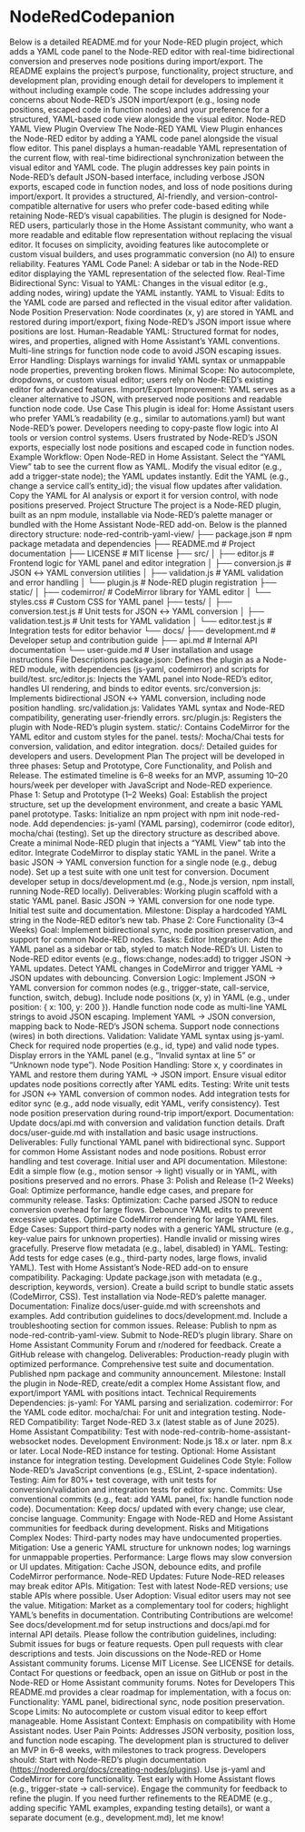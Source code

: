 # NodeRedCodepanion
Below is a detailed README.md for your Node-RED plugin project, which adds a YAML code panel to the Node-RED editor with real-time bidirectional conversion and preserves node positions during import/export. The README explains the project’s purpose, functionality, project structure, and development plan, providing enough detail for developers to implement it without including example code. The scope includes addressing your concerns about Node-RED’s JSON import/export (e.g., losing node positions, escaped code in function nodes) and your preference for a structured, YAML-based code view alongside the visual editor.
Node-RED YAML View Plugin
Overview
The Node-RED YAML View Plugin enhances the Node-RED editor by adding a YAML code panel alongside the visual flow editor. This panel displays a human-readable YAML representation of the current flow, with real-time bidirectional synchronization between the visual editor and YAML code. The plugin addresses key pain points in Node-RED’s default JSON-based interface, including verbose JSON exports, escaped code in function nodes, and loss of node positions during import/export. It provides a structured, AI-friendly, and version-control-compatible alternative for users who prefer code-based editing while retaining Node-RED’s visual capabilities.
The plugin is designed for Node-RED users, particularly those in the Home Assistant community, who want a more readable and editable flow representation without replacing the visual editor. It focuses on simplicity, avoiding features like autocomplete or custom visual builders, and uses programmatic conversion (no AI) to ensure reliability.
Features
YAML Code Panel: A sidebar or tab in the Node-RED editor displaying the YAML representation of the selected flow.
Real-Time Bidirectional Sync:
Visual to YAML: Changes in the visual editor (e.g., adding nodes, wiring) update the YAML instantly.
YAML to Visual: Edits to the YAML code are parsed and reflected in the visual editor after validation.
Node Position Preservation: Node coordinates (x, y) are stored in YAML and restored during import/export, fixing Node-RED’s JSON import issue where positions are lost.
Human-Readable YAML:
Structured format for nodes, wires, and properties, aligned with Home Assistant’s YAML conventions.
Multi-line strings for function node code to avoid JSON escaping issues.
Error Handling: Displays warnings for invalid YAML syntax or unmappable node properties, preventing broken flows.
Minimal Scope: No autocomplete, dropdowns, or custom visual editor; users rely on Node-RED’s existing editor for advanced features.
Import/Export Improvement: YAML serves as a cleaner alternative to JSON, with preserved node positions and readable function node code.
Use Case
This plugin is ideal for:
Home Assistant users who prefer YAML’s readability (e.g., similar to automations.yaml) but want Node-RED’s power.
Developers needing to copy-paste flow logic into AI tools or version control systems.
Users frustrated by Node-RED’s JSON exports, especially lost node positions and escaped code in function nodes.
Example Workflow:
Open Node-RED in Home Assistant.
Select the “YAML View” tab to see the current flow as YAML.
Modify the visual editor (e.g., add a trigger-state node); the YAML updates instantly.
Edit the YAML (e.g., change a service call’s entity_id); the visual flow updates after validation.
Copy the YAML for AI analysis or export it for version control, with node positions preserved.
Project Structure
The project is a Node-RED plugin, built as an npm module, installable via Node-RED’s palette manager or bundled with the Home Assistant Node-RED add-on. Below is the planned directory structure:
node-red-contrib-yaml-view/
├── package.json                # npm package metadata and dependencies
├── README.md                   # Project documentation
├── LICENSE                     # MIT license
├── src/
│   ├── editor.js               # Frontend logic for YAML panel and editor integration
│   ├── conversion.js           # JSON ↔ YAML conversion utilities
│   ├── validation.js           # YAML validation and error handling
│   └── plugin.js               # Node-RED plugin registration
├── static/
│   ├── codemirror/             # CodeMirror library for YAML editor
│   └── styles.css              # Custom CSS for YAML panel
├── tests/
│   ├── conversion.test.js      # Unit tests for JSON ↔ YAML conversion
│   ├── validation.test.js      # Unit tests for YAML validation
│   └── editor.test.js          # Integration tests for editor behavior
└── docs/
    ├── development.md          # Developer setup and contribution guide
    ├── api.md                  # Internal API documentation
    └── user-guide.md           # User installation and usage instructions
File Descriptions
package.json: Defines the plugin as a Node-RED module, with dependencies (js-yaml, codemirror) and scripts for build/test.
src/editor.js: Injects the YAML panel into Node-RED’s editor, handles UI rendering, and binds to editor events.
src/conversion.js: Implements bidirectional JSON ↔ YAML conversion, including node position handling.
src/validation.js: Validates YAML syntax and Node-RED compatibility, generating user-friendly errors.
src/plugin.js: Registers the plugin with Node-RED’s plugin system.
static/: Contains CodeMirror for the YAML editor and custom styles for the panel.
tests/: Mocha/Chai tests for conversion, validation, and editor integration.
docs/: Detailed guides for developers and users.
Development Plan
The project will be developed in three phases: Setup and Prototype, Core Functionality, and Polish and Release. The estimated timeline is 6–8 weeks for an MVP, assuming 10–20 hours/week per developer with JavaScript and Node-RED experience.
Phase 1: Setup and Prototype (1–2 Weeks)
Goal: Establish the project structure, set up the development environment, and create a basic YAML panel prototype.
Tasks:
Initialize an npm project with npm init node-red-node.
Add dependencies: js-yaml (YAML parsing), codemirror (code editor), mocha/chai (testing).
Set up the directory structure as described above.
Create a minimal Node-RED plugin that injects a “YAML View” tab into the editor.
Integrate CodeMirror to display static YAML in the panel.
Write a basic JSON → YAML conversion function for a single node (e.g., debug node).
Set up a test suite with one unit test for conversion.
Document developer setup in docs/development.md (e.g., Node.js version, npm install, running Node-RED locally).
Deliverables:
Working plugin scaffold with a static YAML panel.
Basic JSON → YAML conversion for one node type.
Initial test suite and documentation.
Milestone: Display a hardcoded YAML string in the Node-RED editor’s new tab.
Phase 2: Core Functionality (3–4 Weeks)
Goal: Implement bidirectional sync, node position preservation, and support for common Node-RED nodes.
Tasks:
Editor Integration:
Add the YAML panel as a sidebar or tab, styled to match Node-RED’s UI.
Listen to Node-RED editor events (e.g., flows:change, nodes:add) to trigger JSON → YAML updates.
Detect YAML changes in CodeMirror and trigger YAML → JSON updates with debouncing.
Conversion Logic:
Implement JSON → YAML conversion for common nodes (e.g., trigger-state, call-service, function, switch, debug).
Include node positions (x, y) in YAML (e.g., under position: { x: 100, y: 200 }).
Handle function node code as multi-line YAML strings to avoid JSON escaping.
Implement YAML → JSON conversion, mapping back to Node-RED’s JSON schema.
Support node connections (wires) in both directions.
Validation:
Validate YAML syntax using js-yaml.
Check for required node properties (e.g., id, type) and valid node types.
Display errors in the YAML panel (e.g., “Invalid syntax at line 5” or “Unknown node type”).
Node Position Handling:
Store x, y coordinates in YAML and restore them during YAML → JSON import.
Ensure visual editor updates node positions correctly after YAML edits.
Testing:
Write unit tests for JSON ↔ YAML conversion of common nodes.
Add integration tests for editor sync (e.g., add node visually, edit YAML, verify consistency).
Test node position preservation during round-trip import/export.
Documentation:
Update docs/api.md with conversion and validation function details.
Draft docs/user-guide.md with installation and basic usage instructions.
Deliverables:
Fully functional YAML panel with bidirectional sync.
Support for common Home Assistant nodes and node positions.
Robust error handling and test coverage.
Initial user and API documentation.
Milestone: Edit a simple flow (e.g., motion sensor → light) visually or in YAML, with positions preserved and no errors.
Phase 3: Polish and Release (1–2 Weeks)
Goal: Optimize performance, handle edge cases, and prepare for community release.
Tasks:
Optimization:
Cache parsed JSON to reduce conversion overhead for large flows.
Debounce YAML edits to prevent excessive updates.
Optimize CodeMirror rendering for large YAML files.
Edge Cases:
Support third-party nodes with a generic YAML structure (e.g., key-value pairs for unknown properties).
Handle invalid or missing wires gracefully.
Preserve flow metadata (e.g., label, disabled) in YAML.
Testing:
Add tests for edge cases (e.g., third-party nodes, large flows, invalid YAML).
Test with Home Assistant’s Node-RED add-on to ensure compatibility.
Packaging:
Update package.json with metadata (e.g., description, keywords, version).
Create a build script to bundle static assets (CodeMirror, CSS).
Test installation via Node-RED’s palette manager.
Documentation:
Finalize docs/user-guide.md with screenshots and examples.
Add contribution guidelines to docs/development.md.
Include a troubleshooting section for common issues.
Release:
Publish to npm as node-red-contrib-yaml-view.
Submit to Node-RED’s plugin library.
Share on Home Assistant Community Forum and r/nodered for feedback.
Create a GitHub release with changelog.
Deliverables:
Production-ready plugin with optimized performance.
Comprehensive test suite and documentation.
Published npm package and community announcement.
Milestone: Install the plugin in Node-RED, create/edit a complex Home Assistant flow, and export/import YAML with positions intact.
Technical Requirements
Dependencies:
js-yaml: For YAML parsing and serialization.
codemirror: For the YAML code editor.
mocha/chai: For unit and integration testing.
Node-RED Compatibility: Target Node-RED 3.x (latest stable as of June 2025).
Home Assistant Compatibility: Test with node-red-contrib-home-assistant-websocket nodes.
Development Environment:
Node.js 18.x or later.
npm 8.x or later.
Local Node-RED instance for testing.
Optional: Home Assistant instance for integration testing.
Development Guidelines
Code Style: Follow Node-RED’s JavaScript conventions (e.g., ESLint, 2-space indentation).
Testing: Aim for 80%+ test coverage, with unit tests for conversion/validation and integration tests for editor sync.
Commits: Use conventional commits (e.g., feat: add YAML panel, fix: handle function node code).
Documentation: Keep docs/ updated with every change; use clear, concise language.
Community: Engage with Node-RED and Home Assistant communities for feedback during development.
Risks and Mitigations
Complex Nodes: Third-party nodes may have undocumented properties.
Mitigation: Use a generic YAML structure for unknown nodes; log warnings for unmappable properties.
Performance: Large flows may slow conversion or UI updates.
Mitigation: Cache JSON, debounce edits, and profile CodeMirror performance.
Node-RED Updates: Future Node-RED releases may break editor APIs.
Mitigation: Test with latest Node-RED versions; use stable APIs where possible.
User Adoption: Visual editor users may not see the value.
Mitigation: Market as a complementary tool for coders; highlight YAML’s benefits in documentation.
Contributing
Contributions are welcome! See docs/development.md for setup instructions and docs/api.md for internal API details. Please follow the contribution guidelines, including:
Submit issues for bugs or feature requests.
Open pull requests with clear descriptions and tests.
Join discussions on the Node-RED or Home Assistant community forums.
License
MIT License. See LICENSE for details.
Contact
For questions or feedback, open an issue on GitHub or post in the Node-RED or Home Assistant community forums.
Notes for Developers
This README.md provides a clear roadmap for implementation, with a focus on:
Functionality: YAML panel, bidirectional sync, node position preservation.
Scope Limits: No autocomplete or custom visual editor to keep effort manageable.
Home Assistant Context: Emphasis on compatibility with Home Assistant nodes.
User Pain Points: Addresses JSON verbosity, position loss, and function node escaping.
The development plan is structured to deliver an MVP in 6–8 weeks, with milestones to track progress. Developers should:
Start with Node-RED’s plugin documentation (https://nodered.org/docs/creating-nodes/plugins).
Use js-yaml and CodeMirror for core functionality.
Test early with Home Assistant flows (e.g., trigger-state → call-service).
Engage the community for feedback to refine the plugin.
If you need further refinements to the README (e.g., adding specific YAML examples, expanding testing details), or want a separate document (e.g., development.md), let me know!
